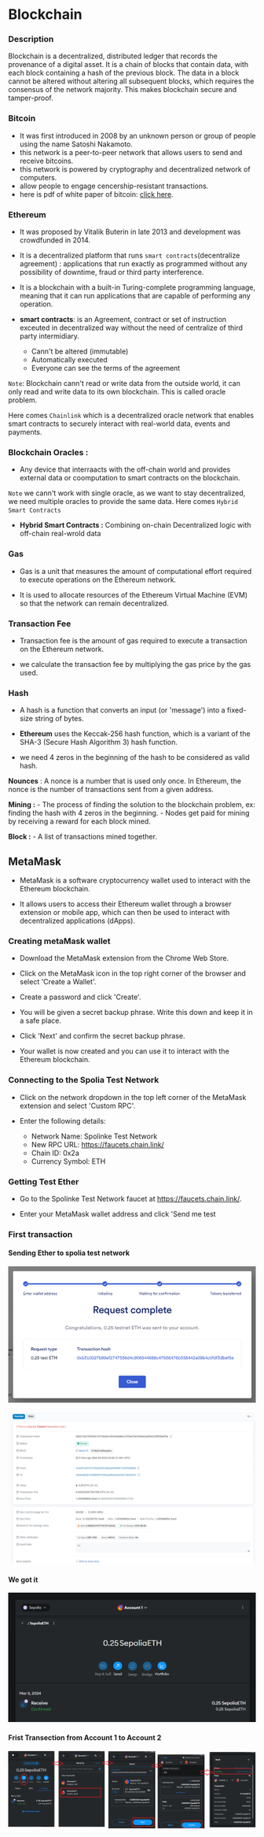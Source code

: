 # Blockchain 

### Description
Blockchain is a decentralized, distributed ledger that records the provenance of a digital asset. It is a chain of blocks that contain data, with each block containing a hash of the previous block. The data in a block cannot be altered without altering all subsequent blocks, which requires the consensus of the network majority. This makes blockchain secure and tamper-proof.

### Bitcoin
- It was first introduced in 2008 by an unknown person or group of people using the name Satoshi Nakamoto.
- this network is a peer-to-peer network that allows users to send and receive bitcoins.
- this network is powered by cryptography and decentralized network of computers.
- allow people to engage cencership-resistant transactions.
- here is pdf of white paper of bitcoin: [click here](https://bitcoin.org/bitcoin.pdf).

### Ethereum

- It was proposed by Vitalik Buterin in late 2013 and development was crowdfunded in 2014.

- It is a decentralized platform that runs `smart contracts`(decentralize agreement) : applications that run exactly as programmed without any possibility of downtime, fraud or third party interference.

- It is a blockchain with a built-in Turing-complete programming language, meaning that it can run applications that are capable of performing any operation.

- **smart contracts**: is an Agreement, contract or set of instruction exceuted in decentralized way without the need of centralize of third party intermidiary.
    - Cann't be altered (immutable)
    - Automatically executed
    - Everyone can see the terms of the agreement

`Note`: Blockchain cann't read or write data from the outside world, it can only read and write data to its own blockchain. This is called oracle problem. 

Here comes `Chainlink` which is a decentralized oracle network that enables smart contracts to securely interact with real-world data, events and payments.

### Blockchain Oracles : 
- Any device that interraacts with the off-chain world and provides external data or coomputation to smart contracts on the blockchain.

`Note` we cann't work with single oracle, as we want to stay decentralized, we need multiple oracles to provide the same data. Here comes `Hybrid Smart Contracts`

* **Hybrid Smart Contracts :** Combining on-chain Decentralized logic with off-chain real-wrold data

### Gas

- Gas is a unit that measures the amount of computational effort required to execute operations on the Ethereum network.

- It is used to allocate resources of the Ethereum Virtual Machine (EVM) so that the network can remain decentralized.

### Transaction Fee

- Transaction fee is the amount of gas required to execute a transaction on the Ethereum network.

- we calculate the transaction fee by multiplying the gas price by the gas used.

### Hash

- A hash is a function that converts an input (or 'message') into a fixed-size string of bytes.

- **Ethereum** uses the Keccak-256 hash function, which is a variant of the SHA-3 (Secure Hash Algorithm 3) hash function.

- we need 4 zeros in the beginning of the hash to be considered as valid hash.

**Nounces** : A nonce is a number that is used only once. In Ethereum, the nonce is the number of transactions sent from a given address.

**Mining :** 
    - The process of finding the solution to the blockchain problem, ex: finding the hash with 4 zeros in the beginning.
    - Nodes get paid for mining by receiving a reward for each block mined.

**Block :** - A list of transactions mined together.


## MetaMask

- MetaMask is a software cryptocurrency wallet used to interact with the Ethereum blockchain.

- It allows users to access their Ethereum wallet through a browser extension or mobile app, which can then be used to interact with decentralized applications (dApps).

### Creating metaMask wallet

- Download the MetaMask extension from the Chrome Web Store.

- Click on the MetaMask icon in the top right corner of the browser and select 'Create a Wallet'.

- Create a password and click 'Create'.

- You will be given a secret backup phrase. Write this down and keep it in a safe place.

- Click 'Next' and confirm the secret backup phrase.

- Your wallet is now created and you can use it to interact with the Ethereum blockchain.

### Connecting to the Spolia Test Network

- Click on the network dropdown in the top left corner of the MetaMask extension and select 'Custom RPC'.

- Enter the following details:
    - Network Name: Spolinke Test Network
    - New RPC URL: https://faucets.chain.link/
    - Chain ID: 0x2a
    - Currency Symbol: ETH

### Getting Test Ether

- Go to the Spolinke Test Network faucet at https://faucets.chain.link/.

- Enter your MetaMask wallet address and click 'Send me test

### First transaction

#### Sending Ether to spolia test network
![alt text](image.png)

![alt text](image-1.png)

#### We got it
![alt text](image-2.png)


#### Frist Transection from Account 1 to Account 2

![alt text](image-3.png)
